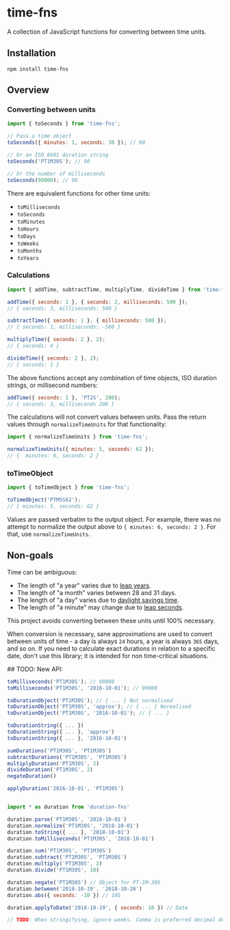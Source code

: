 # time-fns

A collection of JavaScript functions for converting between time units.

## Installation

`npm install time-fns`

## Overview

### Converting between units

```javascript
import { toSeconds } from 'time-fns';

// Pass a time object
toSeconds({ minutes: 1, seconds: 30 }); // 90

// Or an ISO 8601 duration string
toSeconds('PT1M30S'); // 90

// Or the number of milliseconds
toSeconds(90000); // 90
```

There are equivalent functions for other time units:

- `toMilliseconds`
- `toSeconds`
- `toMinutes`
- `toHours`
- `toDays`
- `toWeeks`
- `toMonths`
- `toYears`

### Calculations

```javascript
import { addTime, subtractTime, multiplyTime, divideTime } from 'time-fns';

addTime({ seconds: 1 }, { seconds: 2, milliseconds: 500 });
// { seconds: 3, milliseconds: 500 }

subtractTime({ seconds: 1 }, { milliseconds: 500 });
// { seconds: 1, milliseconds: -500 }

multiplyTime({ seconds: 2 }, 2);
// { seconds: 4 }

divideTime({ seconds: 2 }, 2);
// { seconds: 1 }
```

The above functions accept any combination of time objects, ISO duration strings, or millisecond numbers:

```javascript
addTime({ seconds: 1 }, 'PT2S', 200);
// { seconds: 3, milliseconds 200 }
```

The calculations will not convert values between units. Pass the return values through `normalizeTimeUnits` for that functionality:

```javascript
import { normalizeTimeUnits } from 'time-fns';

normalizeTimeUnits({ minutes: 5, seconds: 62 });
// {  minutes: 6, seconds: 2 }
```

### toTimeObject

```javascript
import { toTimeObject } from 'time-fns';

toTimeObject('PTM5S62');
// { minutes: 5, seconds: 62 }
```

Values are passed verbatim to the output object. For example, there was no attempt to normalize the output above to `{ minutes: 6, seconds: 2 }`. For that, use `normalizeTimeUnits`.

## Non-goals

Time can be ambiguous:

- The length of "a year" varies due to [leap years](https://en.wikipedia.org/wiki/Leap_year).
- The length of "a month" varies between 28 and 31 days.
- The length of "a day" varies due to [daylight savings time](https://en.wikipedia.org/wiki/Daylight_saving_time).
- The length of "a minute" may change due to [leap seconds](https://en.wikipedia.org/wiki/Leap_second).

This project avoids converting between these units until 100% necessary.

When conversion is necessary, sane approximations are used to convert between units of time - a day is always `24` hours, a year is always `365` days, and so on. If you need to calculate exact durations in relation to a specific date, don't use this library; it is intended for non time-critical situations.

## TODO: New API:

```javascript
toMilliseconds('PT1M30S'); // 90000
toMilliseconds('PT1M30S', '2016-10-01'); // 90000

toDurationObject('PT1M30S'); // { ... } Not normalised
toDurationObject('PT1M30S', 'approx'); // { ... } Normalised
toDurationObject('PT1M30S', '2016-10-01'); // { ... }

toDurationString({ ... })
toDurationString({ ... }, 'approx')
toDurationString({ ... }, '2016-10-01')

sumDurations('PT1M30S', 'PT1M30S')
subtractDurations('PT1M30S', 'PT1M30S')
multiplyDuration('PT1M30S', 2)
divideDuration('PT1M30S', 2)
negateDuration()

applyDuration('2016-10-01', 'PT1M30S')


import * as duration from 'duration-fns'

duration.parse('PT1M30S', '2018-10-01')
duration.normalize('PT1M30S', '2018-10-01')
duration.toString({ ... }, '2018-10-01')
duration.toMilliseconds('PT1M30S', '2018-10-01')

duration.sum('PT1M30S', 'PT1M30S')
duration.subtract('PT1M30S', 'PT1M30S')
duration.multiply('PT1M30S', 2)
duration.divide('PT1M30S', 10)

duration.negate('PT1M30S') // Object for PT-1M-30S
duration.between('2018-10-19', '2018-10-20')
duration.abs({ seconds: -10 }) // 10S

duration.applyToDate('2018-10-19', { seconds: 10 }) // Date

// TODO: When stringifying, ignore weeks. Comma is preferred decimal delimiter
```
